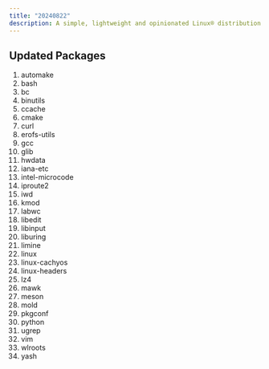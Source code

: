 ```yaml
---
title: "20240822"
description: A simple, lightweight and opinionated Linux® distribution based on musl libc and toybox
---
```


## Updated Packages
1. automake
2. bash
3. bc
4. binutils
5. ccache
6. cmake
7. curl
8. erofs-utils
9. gcc
10. glib
11. hwdata
12. iana-etc
13. intel-microcode
14. iproute2
15. iwd
16. kmod
17. labwc
18. libedit
19. libinput
20. liburing
21. limine
22. linux
23. linux-cachyos
24. linux-headers
25. lz4
26. mawk
27. meson
28. mold
29. pkgconf
30. python
31. ugrep
32. vim
33. wlroots
34. yash
